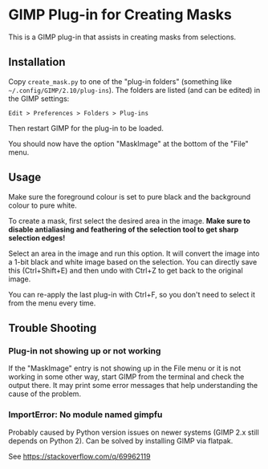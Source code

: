 GIMP Plug-in for Creating Masks
===============================

This is a GIMP plug-in that assists in creating masks from selections.

Installation
------------

Copy `create_mask.py` to one of the "plug-in folders" (something like
`~/.config/GIMP/2.10/plug-ins`).  The folders are listed (and can be edited) in
the GIMP settings:

    Edit > Preferences > Folders > Plug-ins

Then restart GIMP for the plug-in to be loaded.

You should now have the option "MaskImage" at the bottom of the "File" menu.


Usage
-----

Make sure the foreground colour is set to pure black and the background colour
to pure white.

To create a mask, first select the desired area in the image.  **Make sure to
disable antialiasing and feathering of the selection tool to get sharp selection
edges!**

Select an area in the image and run this option.  It will convert the image into
a 1-bit black and white image based on the selection.  You can directly save
this (Ctrl+Shift+E) and then undo with Ctrl+Z to get back to the original
image.

You can re-apply the last plug-in with Ctrl+F, so you don't need to select it
from the menu every time.


Trouble Shooting
----------------

### Plug-in not showing up or not working

If the "MaskImage" entry is not showing up in the File menu or it is not working
in some other way, start GIMP from the terminal and check the output there.
It may print some error messages that help understanding the cause of the
problem.


### ImportError: No module named gimpfu

Probably caused by Python version issues on newer systems (GIMP 2.x still
depends on Python 2).  Can be solved by installing GIMP via flatpak.

See https://stackoverflow.com/q/69962119
